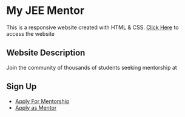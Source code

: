 # My JEE Mentor
This is a responsive website created with HTML & CSS.
[Click Here](myjeementor.com) to access the website

## Website Description
Join the community of thousands of students seeking mentorship at 

## Sign Up
* [Apply For Mentorship](https://goo.gl/forms/kVqYIEWPpfbwAPgJ2)
* [Apply as Mentor](https://goo.gl/forms/ZRicAPgFpmMCpRPn1)